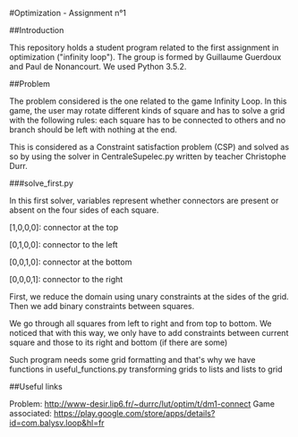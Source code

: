 #Optimization - Assignment n°1

##Introduction

This repository holds a student program related to the first assignment in optimization ("infinity loop").
The group is formed by Guillaume Guerdoux and Paul de Nonancourt. We used Python 3.5.2. 

##Problem

The problem considered is the one related to the game Infinity Loop. In this game, the user may rotate different kinds of square and has to solve a grid with the following rules: each square has to be connected to others and no branch should be left with nothing at the end.

This is considered as a Constraint satisfaction problem (CSP) and solved as so by using the solver in CentraleSupelec.py written by teacher Christophe Durr.

###solve_first.py

In this first solver, variables represent whether connectors are present or absent on the four sides of each square.

[1,0,0,0]: connector at the top

[0,1,0,0]: connector to the left

[0,0,1,0]: connector at the bottom

[0,0,0,1]: connector to the right

First, we reduce the domain using unary constraints at the sides of the grid. Then we add binary constraints between squares.

We go through all squares from left to right and from top to bottom. We noticed that with this way, we only have to add constraints between current square and those to its right and bottom (if there are some)

Such program needs some grid formatting and that's why we have functions in useful_functions.py transforming grids to lists and lists to grid

##Useful links

Problem: http://www-desir.lip6.fr/~durrc/Iut/optim/t/dm1-connect
Game associated: https://play.google.com/store/apps/details?id=com.balysv.loop&hl=fr